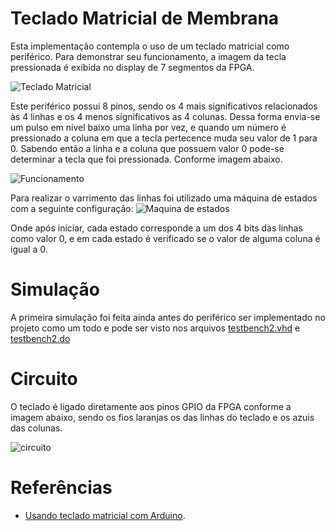 # Teclado Matricial de Membrana

Esta implementação contempla o uso de um teclado matricial como periférico. Para demonstrar seu funcionamento, a imagem da tecla pressionada é exibida no display de 7 segmentos da FPGA.

![Teclado Matricial](https://github.com/luiz-sene/riscv-multicycle/blob/master/peripherals/keyboard/figures/teclado_matricial_membrana_4x4.jpg)

Este periférico possui 8 pinos, sendo os 4 mais significativos relacionados às 4 linhas e os 4 menos significativos as 4 colunas. Dessa forma envia-se um pulso em nível baixo uma linha por vez, e quando um número é pressionado a coluna em que a tecla pertecence muda seu valor de 1 para 0. Sabendo então a linha e a coluna que possuem valor 0 pode-se determinar a tecla que foi pressionada. Conforme imagem abaixo.

![Funcionamento](https://github.com/luiz-sene/riscv-multicycle/blob/master/peripherals/keyboard/figures/272_img_5_H.png)

Para realizar o varrimento das linhas foi utilizado uma máquina de estados com a seguinte configuração:
![Maquina de estados](https://github.com/luiz-sene/riscv-multicycle/blob/master/peripherals/keyboard/figures/maquina_estados.png)

Onde após iniciar, cada estado corresponde a um dos 4 bits das linhas como valor 0, e em cada estado é verificado se o valor de alguma coluna é igual a 0.


# Simulação
A primeira simulação foi feita ainda antes do periférico ser implementado no projeto como um todo e pode ser visto nos arquivos [testbench2.vhd](https://github.com/luiz-sene/riscv-multicycle/blob/master/peripherals/keyboard/testbench2.vhd) e [testbench2.do](https://github.com/luiz-sene/riscv-multicycle/blob/master/peripherals/keyboard/testbench2.do)

# Circuito
O teclado é ligado diretamente aos pinos GPIO da FPGA conforme a imagem abaixo, sendo os fios laranjas os das linhas do teclado e os azuis das colunas.

![circuito](https://github.com/luiz-sene/riscv-multicycle/blob/master/peripherals/keyboard/figures/de10teclado2.png)

# Referências
* [Usando teclado matricial com Arduino](https://www.robocore.net/tutoriais/usando-teclado-matricial-com-arduino).
